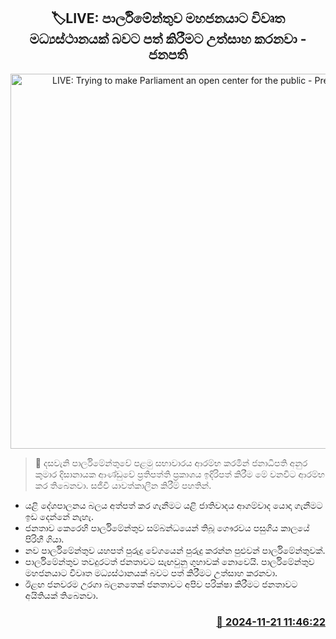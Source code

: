 <p align='center'><b><h2 align='center' title='LIVE: Trying to make Parliament an open center for the public - President'>🏷LIVE: පාර්ලිමේන්තුව මහජනයාට විවෘත මධ්‍යස්ථානයක් බවට පත් කිරීමට උත්සාහ කරනවා - ජනපති</h2></b></p>
<p align='center'><img src='https://helakuru.sgp1.cdn.digitaloceanspaces.com/esana/images/lib/anura-president-gf.jpg' width='600' alt='LIVE: Trying to make Parliament an open center for the public - President'></p>

>📝 දසවැනි පාර්ලිමේන්තුවේ පළමු සභාවාරය ආරම්භ කරමින් ජනාධිපති අනුර කුමාර දිසානායක ආණ්ඩුවේ ප්‍රතිපත්ති ප්‍රකාශය ඉදිරිපත් කිරීම මේ වනවි​ට ආරම්භ කර තිබෙනවා.
සජීවී යාවත්කාලීන කිරීම් පහතින්.
* යළි දේශපාලනය බලය අත්පත් කර ගැනීමට යළි ජාතිවාදය ආගම්වාද යොදා ගැනීමට ඉඩ දෙන්නේ නැහැ.
* ජනතාව කෙරෙහි පාර්ලිමේන්තුව සම්බන්ධයෙන් තිබූ ගෞරවය පසුගිය කාලයේ පිරිහී ගියා.
* නව පාර්ලිමේන්තුව යහපත් පුරුදු වේගයෙන් පුරුදු කරන්න පුළුවන් පාර්ලිමේන්තුවක්.
* පාර්ලිමේන්තුව තවදුරටත් ජනතාවට සැඟවුනු ගුහාවක් නොවෙයි. පාර්ලිමේන්තුව මහජනයාට විවෘත මධ්‍යස්ථානයක් බවට පත් කිරීමට උත්සාහ කරනවා.
* ඊළඟ ජනවරම උරගා බලනතෙක් ජනතාවට අපිව පරික්ෂා කිරීමට ජනතාවට අයිතියක් තිබෙනවා.


<h3 align='right'><a href='https://www.helakuru.lk/esana/p/105322/'>📅 2024-11-21 11:46:22</a></h3>
